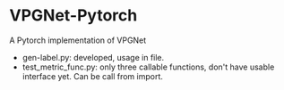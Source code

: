 # VPGNet-Pytorch
A Pytorch implementation of VPGNet

- gen-label.py: developed, usage in file.
- test_metric_func.py: only three callable functions, don't have usable interface yet. Can be call from import.